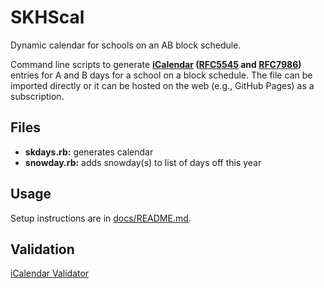 # SKHScal

Dynamic calendar for schools on an AB block schedule.

Command line scripts to generate **[iCalendar][] ([RFC5545][] and [RFC7986][])** entries for A and B days for a school on a block schedule. The file can be imported directly or it can be hosted on the web (e.g., GitHub Pages) as a subscription.

[icalendar]: <https://en.wikipedia.org/wiki/ICalendar>
[rfc5545]: <https://icalendar.org/RFC-Specifications/iCalendar-RFC-5545/>
[rfc7986]: <https://icalendar.org/RFC-Specifications/iCalendar-RFC-7986/>

## Files

* **skdays.rb:** generates calendar
* **snowday.rb:** adds snowday(s) to list of days off this year

## Usage

Setup instructions are in [docs/README.md][instructions].

[instructions]: <docs/README.md>

## Validation

[iCalendar Validator](https://icalendar.org/validator.html)
